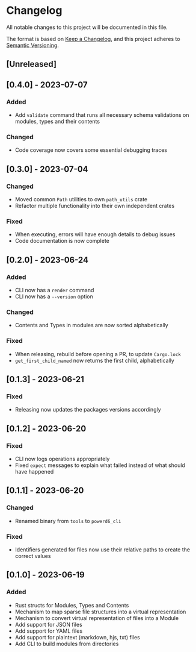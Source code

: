 # Changelog

All notable changes to this project will be documented in this file.

The format is based on [Keep a Changelog](https://keepachangelog.com/en/1.0.0/),
and this project adheres to [Semantic Versioning](https://semver.org/spec/v2.0.0.html).

## [Unreleased]

## [0.4.0] - 2023-07-07

### Added

- Add `validate` command that runs all necessary schema validations on modules, types and their contents

### Changed

- Code coverage now covers some essential debugging traces

## [0.3.0] - 2023-07-04

### Changed

- Moved common `Path` utilities to own `path_utils` crate
- Refactor multiple functionality into their own independent crates

### Fixed

- When executing, errors will have enough details to debug issues
- Code documentation is now complete

## [0.2.0] - 2023-06-24

### Added

- CLI now has a `render` command
- CLI now has a `--version` option

### Changed

- Contents and Types in modules are now sorted alphabetically

### Fixed

- When releasing, rebuild before opening a PR, to update `Cargo.lock`
- `get_first_child_named` now returns the first child, alphabetically


## [0.1.3] - 2023-06-21

### Fixed

- Releasing now updates the packages versions accordingly

## [0.1.2] - 2023-06-20

### Fixed

- CLI now logs operations appropriately
- Fixed `expect` messages to explain what failed instead of what should have happened

## [0.1.1] - 2023-06-20

### Changed

- Renamed binary from `tools` to `powerd6_cli`

### Fixed

- Identifiers generated for files now use their relative paths to create the correct values

## [0.1.0] - 2023-06-19

### Added

- Rust structs for Modules, Types and Contents
- Mechanism to map sparse file structures into a virtual representation
- Mechanism to convert virtual representation of files into a Module
- Add support for JSON files
- Add support for YAML files
- Add support for plaintext (markdown, hjs, txt) files
- Add CLI to build modules from directories
